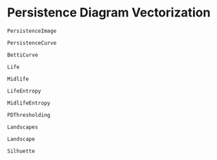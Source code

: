 # Persistence Diagram Vectorization

```@docs
PersistenceImage
```

```@docs
PersistenceCurve
```

```@docs
BettiCurve
```

```@docs
Life
```

```@docs
Midlife
```

```@docs
LifeEntropy
```

```@docs
MidlifeEntropy
```

```@docs
PDThresholding
```

```@docs
Landscapes
```

```@docs
Landscape
```

```@docs
Silhuette
```
